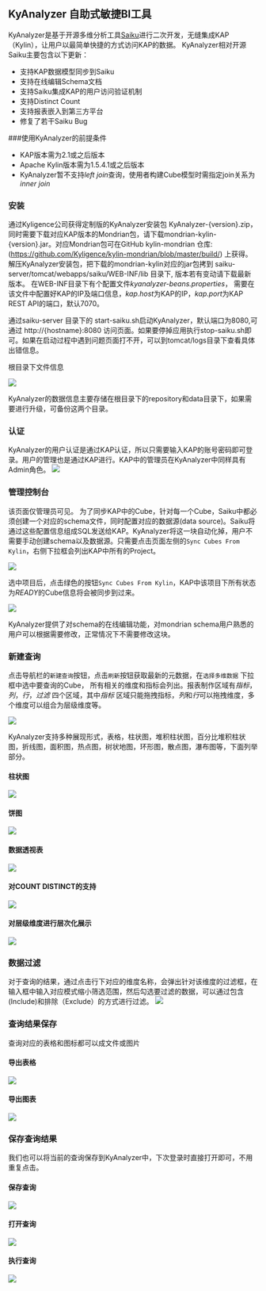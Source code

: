 ## KyAnalyzer 自助式敏捷BI工具

KyAnalyzer是基于开源多维分析工具[Saiku](https://github.com/OSBI/saiku)进行二次开发，无缝集成KAP（Kylin），让用户以最简单快捷的方式访问KAP的数据。
KyAnalyzer相对开源Saiku主要包含以下更新：

- 支持KAP数据模型同步到Saiku
- 支持在线编辑Schema文档
- 支持Saiku集成KAP的用户访问验证机制
- 支持Distinct Count
- 支持报表嵌入到第三方平台
- 修复了若干Saiku Bug

###使用KyAnalyzer的前提条件
* KAP版本需为2.1或之后版本
* Apache Kylin版本需为1.5.4.1或之后版本
* KyAnalyzer暂不支持*left join*查询，使用者构建Cube模型时需指定join关系为*inner join*

### 安装
通过Kyligence公司获得定制版的KyAnalyzer安装包 KyAnalyzer-{version}.zip，同时需要下载对应KAP版本的Mondrian包，请下载mondrian-kylin-{version}.jar。对应Mondrian包可在GitHub kylin-mondrian 仓库: (https://github.com/Kyligence/kylin-mondrian/blob/master/build/) 上获得。
解压KyAnalyzer安装包，把下载的mondrian-kylin对应的jar包拷到 saiku-server/tomcat/webapps/saiku/WEB-INF/lib 目录下, 版本若有变动请下载最新版本。
在WEB-INF目录下有个配置文件*kyanalyzer-beans.properties*， 需要在该文件中配置好KAP的IP及端口信息，*kap.host*为KAP的IP，*kap.port*为KAP REST API的端口，默认7070。

通过saiku-server 目录下的 start-saiku.sh启动KyAnalyzer，默认端口为8080,可通过 http://{hostname}:8080 访问页面。如果要停掉应用执行stop-saiku.sh即可。如果在启动过程中遇到问题页面打不开，可以到tomcat/logs目录下查看具体出错信息。


根目录下文件信息

![](images/server_dir.png)


KyAnalyzer的数据信息主要存储在根目录下的repository和data目录下，如果需要进行升级，可备份这两个目录。

### 认证
KyAnalyzer的用户认证是通过KAP认证，所以只需要输入KAP的账号密码即可登录。用户的管理也是通过KAP进行。KAP中的管理员在KyAnalyzer中同样具有Admin角色。
![](images/analyzer_login.png)

### 管理控制台
该页面仅管理员可见。
为了同步KAP中的Cube，针对每一个Cube，Saiku中都必须创建一个对应的schema文件，同时配置对应的数据源(data source)。Saiku将通过这些配置信息组成SQL发送给KAP。KyAnalyzer将这一块自动化掉，用户不需要手动创建schema以及数据源。只需要点击页面左侧的`Sync Cubes From Kylin`，右侧下拉框会列出KAP中所有的Project。

![](images/admin_sync.png)

选中项目后，点击绿色的按钮`Sync Cubes From Kylin`，KAP中该项目下所有状态为*READY*的Cube信息将会被同步到过来。

![](images/sync_done_tip.png)

KyAnalyzer提供了对schema的在线编辑功能，对mondrian schema用户熟悉的用户可以根据需要修改，正常情况下不需要修改这块。

### 新建查询
点击导航栏的`新建查询`按钮，点击`刷新`按钮获取最新的元数据，在`选择多维数据` 下拉框中选中要查询的Cube， 所有相关的维度和指标会列出。报表制作区域有*指标*，*列*，*行*，*过滤* 四个区域，其中*指标* 区域只能拖拽指标，*列*和*行*可以拖拽维度，多个维度可以组合为层级维度等。

![](images/cube_refresh.png)

KyAnalyzer支持多种展现形式，表格，柱状图，堆积柱状图，百分比堆积柱状图，折线图，面积图，热点图，树状地图，环形图，散点图，瀑布图等，下面列举部分。

#### 柱状图
![](images/bar_chart.png)

#### 饼图
![](images/pie_chart.png)

#### 数据透视表
![](images/pivotal_table.png)

#### 对COUNT DISTINCT的支持
![](images/count_distinct.png)

#### 对层级维度进行层次化展示
![](images/hierarchy_table.png)


### 数据过滤
对于查询的结果，通过点击行下对应的维度名称，会弹出针对该维度的过滤框，在输入框中输入对应模式缩小筛选范围，然后勾选要过滤的数据，可以通过包含(Include)和排除（Exclude）的方式进行过滤。
![](images/filter.png)

### 查询结果保存
查询对应的表格和图标都可以成文件或图片

#### 导出表格
![](images/export_table.png)

#### 导出图表
![](images/export_image.png)

### 保存查询结果
我们也可以将当前的查询保存到KyAnalyzer中，下次登录时直接打开即可，不用重复点击。

#### 保存查询
![](images/save_query.png)

#### 打开查询
![](images/open_query.png)

#### 执行查询
![](images/execute_query.png)






